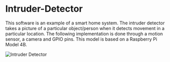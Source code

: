 # Intruder-Detector
This software is an example of a smart home system. The intruder detector takes a picture of a particular object/person when it detects movement in a particular location. The following implementation is done through a motion sensor, a camera and GPIO pins. This model is based on a Raspberry Pi Model 4B.

![Intruder Detector](https://user-images.githubusercontent.com/88984657/159079632-a17dff41-c5b9-447b-b1b7-44ff8a3c4239.png)
